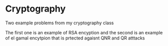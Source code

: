 # Cryptography
Two example problems from my cryptography class

The first one is an example of RSA encyption and the second is an example of 
el gamal encytpion that is prtected agaisnt QNR and QR atttacks
